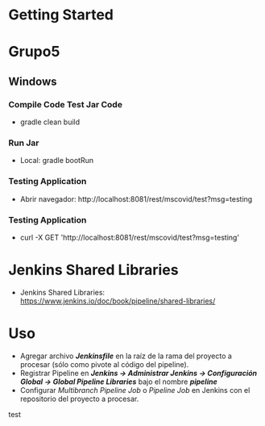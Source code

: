 # Getting Started
# Grupo5

## Windows

### Compile Code Test  Jar Code
* gradle clean build

### Run Jar
* Local:  gradle bootRun  


### Testing Application
* Abrir navegador: http://localhost:8081/rest/mscovid/test?msg=testing

### Testing Application
* curl -X GET 'http://localhost:8081/rest/mscovid/test?msg=testing'

# Jenkins Shared Libraries
- Jenkins Shared Libraries: https://www.jenkins.io/doc/book/pipeline/shared-libraries/

# Uso
- Agregar archivo **_Jenkinsfile_** en la raíz de la rama del proyecto a procesar (sólo como pivote al código del pipeline).
- Registrar Pipeline en **_Jenkins -> Administrar Jenkins -> Configuración Global -> Global Pipeline Libraries_** bajo el nombre **_pipeline_**
- Configurar _Multibranch Pipeline Job_ o _Pipeline Job_ en Jenkins con el repositorio del proyecto a procesar.

test
